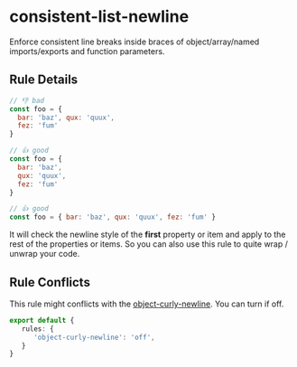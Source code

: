 # consistent-list-newline

Enforce consistent line breaks inside braces of object/array/named imports/exports and function parameters.

## Rule Details

<!-- eslint-skip -->
```js
// 👎 bad
const foo = {
  bar: 'baz', qux: 'quux',
  fez: 'fum'
}
```

<!-- eslint-skip -->
```js
// 👍 good
const foo = {
  bar: 'baz',
  qux: 'quux',
  fez: 'fum'
}

// 👍 good
const foo = { bar: 'baz', qux: 'quux', fez: 'fum' }
```

It will check the newline style of the **first** property or item and apply to the rest of the properties or items. So you can also use this rule to quite wrap / unwrap your code.

## Rule Conflicts

This rule might conflicts with the [object-curly-newline](https://eslint.org/docs/rules/object-curly-newline). You can turn if off.

```ts
export default {
   rules: {
      'object-curly-newline': 'off',
   }
}
```
